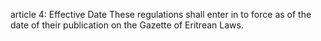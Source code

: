 article 4: Effective Date
These regulations shall enter in to force as of the date of their publication on the Gazette of Eritrean Laws. 
<ul>
</ul>
